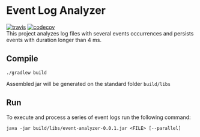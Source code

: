 # Event Log Analyzer
[![travis](https://api.travis-ci.org/llicursi/event-analyzer.svg?branch=main)](https://travis-ci.org/llicursi/event-analyzer)
[![codecov](https://codecov.io/gh/llicursi/event-analyzer/branch/main/graph/badge.svg)](https://codecov.io/gh/llicursi/event-analyzer)    
This project analyzes log files with several events occurrences and persists events with duration longer than 4 ms.

## Compile
```
./gradlew build
```
Assembled jar will be generated on the standard folder `build/libs`

## Run 
To execute and process a series of event logs run the following command:
```
java -jar build/libs/event-analyzer-0.0.1.jar <FILE> [--parallel]
```
